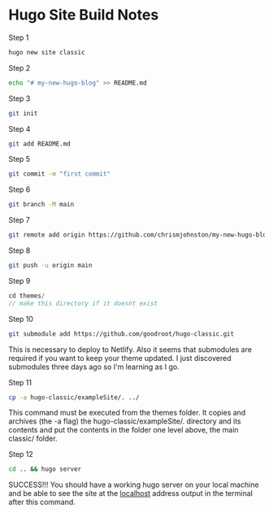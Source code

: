 # Hugo Site Build Notes

Step 1

```bash
hugo new site classic
```

Step 2

```bash
echo "# my-new-hugo-blog" >> README.md
```

Step 3

```bash
git init
```

Step 4

```bash
git add README.md
```

Step 5

```bash
git commit -m "first commit"
```

Step 6

```bash
git branch -M main
```

Step 7

```bash
git remote add origin https://github.com/chrismjohnston/my-new-hugo-blog.git
```

Step 8 

```bash
git push -u origin main
```

Step 9

```jsx
cd themes/
// make this directory if it doesnt exist
```

Step 10

```bash
git submodule add https://github.com/goodroot/hugo-classic.git
```

This is necessary to deploy to Netlify. Also it seems that submodules are required if you want to keep your theme updated. I just discovered submodules three days ago so I'm learning as I go.

Step 11

```bash
cp -a hugo-classic/exampleSite/. ../
```

This command must be executed from the themes folder. It copies and archives (the -a flag) the hugo-classic/exampleSite/. directory and its contents and put the contents in the folder one level above, the main classic/ folder.

Step 12

```bash
cd .. && hugo server
```

SUCCESS!!! You should have a working hugo server on your local machine and be able to see the site at the [localhost](http://localhost) address output in the terminal after this command.